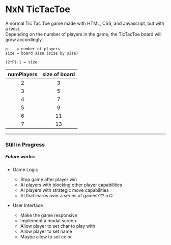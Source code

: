 
# NxN TicTacToe


  A normal Tic Tac Toe game made with HTML, CSS, and Javascript, but with a twist.   
  Depending on the number of players in the game, the TicTacToe board will grow accordingly.

	p    = number of players
	size = board size (size by size)

    (2*P)-1 = size

|numPlayers | size of board |
|:---------:|:-------------:|
| 2         | 3    			|     
| 3         | 5    			|     
| 4         | 7    			|     
| 5         | 9    			|     
| 6         | 11   			|     
| 7         | 13   			|    

---------------------------------------

### Still in Progress

##### Future works:  

+ Game Logic
    + Stop game after player win  
    + AI players with blocking other player capabilities
	+ AI players with strategic move capabilities
	+ AI that learns over a series of games??? o.O

+ User Interface
	+ Make the game responsive
	+ Implement a modal screen
	+ Allow player to set char to play with
	+ Allow player to set name
	+ Maybe allow to set color

